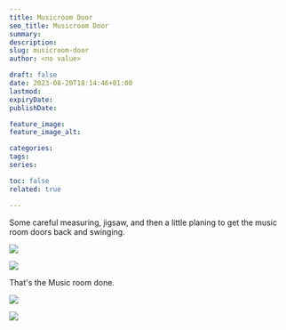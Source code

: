 ```yaml
---
title: Musicroom Door
seo_title: Musicroom Door
summary: 
description: 
slug: musicroom-door
author: <no value>

draft: false
date: 2023-08-20T18:14:46+01:00
lastmod: 
expiryDate: 
publishDate: 

feature_image: 
feature_image_alt: 

categories:
tags:
series:

toc: false
related: true

---
```


Some careful measuring, jigsaw, and then a little planing to get the music room doors back and swinging.

![](/images/0176.jpeg)

![](/images/0177.jpeg)

That's the Music room done.

![](/images/0197.jpeg)

![](/images/0198.jpeg)